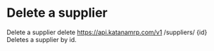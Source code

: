 # Delete a supplier

Delete a supplier delete https://api.katanamrp.com/v1 /suppliers/ {id} Deletes a
supplier by id.

